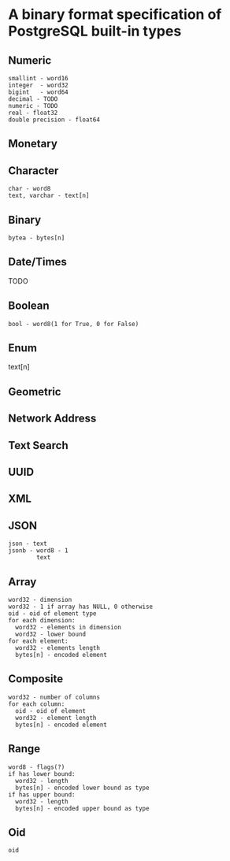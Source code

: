 # A binary format specification of PostgreSQL built-in types

## Numeric
```
smallint - word16
integer  - word32
bigint   - word64
decimal - TODO
numeric - TODO
real - float32
double precision - float64
```
## Monetary

## Character
```
char - word8
text, varchar - text[n]
```
## Binary
```
bytea - bytes[n]
```

## Date/Times
TODO

## Boolean
```
bool - word8(1 for True, 0 for False)
```

## Enum
text[n]

## Geometric

## Network Address

## Text Search

## UUID

## XML

## JSON
```
json - text
jsonb - word8 - 1
        text
```

## Array
```
word32 - dimension
word32 - 1 if array has NULL, 0 otherwise
oid - oid of element type
for each dimension:
  word32 - elements in dimension
  word32 - lower bound
for each element:
  word32 - elements length
  bytes[n] - encoded element
```

## Composite
```
word32 - number of columns
for each column:
  oid - oid of element
  word32 - element length
  bytes[n] - encoded element
```

## Range
```
word8 - flags(?)
if has lower bound:
  word32 - length
  bytes[n] - encoded lower bound as type
if has upper bound:
  word32 - length
  bytes[n] - encoded upper bound as type
```
## Oid
``` oid ```
